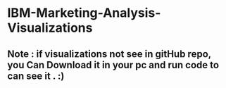 # IBM-Marketing-Analysis-Visualizations

## Note : if visualizations not see in gitHub repo, you Can Download it in your pc and run code to can see it . :)
